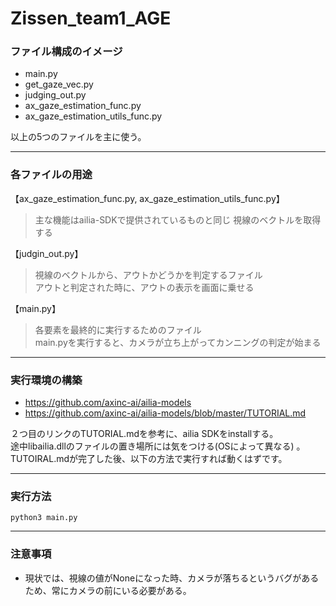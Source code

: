 # Zissen_team1_AGE

### ファイル構成のイメージ
- main.py
- get_gaze_vec.py
- judging_out.py
- ax_gaze_estimation_func.py  
- ax_gaze_estimation_utils_func.py

以上の5つのファイルを主に使う。

---

### 各ファイルの用途
【ax_gaze_estimation_func.py, ax_gaze_estimation_utils_func.py】  
> 主な機能はailia-SDKで提供されているものと同じ
> 視線のベクトルを取得する  

【judgin_out.py】
> 視線のベクトルから、アウトかどうかを判定するファイル  
> アウトと判定された時に、アウトの表示を画面に乗せる

【main.py】  
> 各要素を最終的に実行するためのファイル  
> main.pyを実行すると、カメラが立ち上がってカンニングの判定が始まる  

---
### 実行環境の構築
- https://github.com/axinc-ai/ailia-models
- https://github.com/axinc-ai/ailia-models/blob/master/TUTORIAL.md  

２つ目のリンクのTUTORIAL.mdを参考に、ailia SDKをinstallする。  
途中libailia.dllのファイルの置き場所には気をつける(OSによって異なる) 。  
TUTOIRAL.mdが完了した後、以下の方法で実行すれば動くはずです。 


---

### 実行方法
```
python3 main.py
```

---
### 注意事項
- 現状では、視線の値がNoneになった時、カメラが落ちるというバグがあるため、常にカメラの前にいる必要がある。